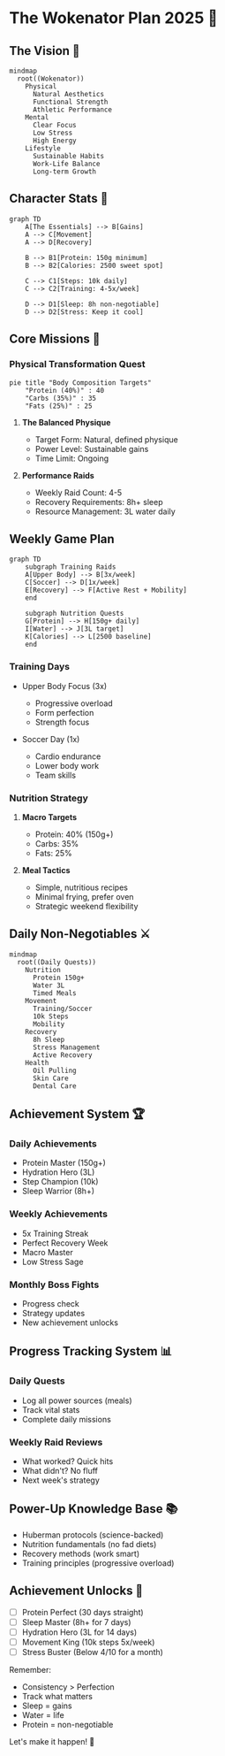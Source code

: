 # The Wokenator Plan 2025 💪

## The Vision 🎯
```mermaid
mindmap
  root((Wokenator))
    Physical
      Natural Aesthetics
      Functional Strength
      Athletic Performance
    Mental
      Clear Focus
      Low Stress
      High Energy
    Lifestyle
      Sustainable Habits
      Work-Life Balance
      Long-term Growth
```

## Character Stats 💪
```mermaid
graph TD
    A[The Essentials] --> B[Gains]
    A --> C[Movement]
    A --> D[Recovery]
    
    B --> B1[Protein: 150g minimum]
    B --> B2[Calories: 2500 sweet spot]
    
    C --> C1[Steps: 10k daily]
    C --> C2[Training: 4-5x/week]
    
    D --> D1[Sleep: 8h non-negotiable]
    D --> D2[Stress: Keep it cool]
```

## Core Missions 🎯
### Physical Transformation Quest
```mermaid
pie title "Body Composition Targets"
    "Protein (40%)" : 40
    "Carbs (35%)" : 35
    "Fats (25%)" : 25
```

1. **The Balanced Physique**
   - Target Form: Natural, defined physique
   - Power Level: Sustainable gains
   - Time Limit: Ongoing

2. **Performance Raids**
   - Weekly Raid Count: 4-5
   - Recovery Requirements: 8h+ sleep
   - Resource Management: 3L water daily

## Weekly Game Plan
```mermaid
graph TD
    subgraph Training Raids
    A[Upper Body] --> B[3x/week]
    C[Soccer] --> D[1x/week]
    E[Recovery] --> F[Active Rest + Mobility]
    end
    
    subgraph Nutrition Quests
    G[Protein] --> H[150g+ daily]
    I[Water] --> J[3L target]
    K[Calories] --> L[2500 baseline]
    end
```

### Training Days
- Upper Body Focus (3x)
  - Progressive overload
  - Form perfection
  - Strength focus

- Soccer Day (1x)
  - Cardio endurance
  - Lower body work
  - Team skills

### Nutrition Strategy
1. **Macro Targets**
   - Protein: 40% (150g+)
   - Carbs: 35% 
   - Fats: 25%

2. **Meal Tactics**
   - Simple, nutritious recipes
   - Minimal frying, prefer oven
   - Strategic weekend flexibility

## Daily Non-Negotiables ⚔️
```mermaid
mindmap
  root((Daily Quests))
    Nutrition
      Protein 150g+
      Water 3L
      Timed Meals
    Movement
      Training/Soccer
      10k Steps
      Mobility
    Recovery
      8h Sleep
      Stress Management
      Active Recovery
    Health
      Oil Pulling
      Skin Care
      Dental Care
```

## Achievement System 🏆
### Daily Achievements
- Protein Master (150g+)
- Hydration Hero (3L)
- Step Champion (10k)
- Sleep Warrior (8h+)

### Weekly Achievements
- 5x Training Streak
- Perfect Recovery Week
- Macro Master
- Low Stress Sage

### Monthly Boss Fights
- Progress check
- Strategy updates
- New achievement unlocks

## Progress Tracking System 📊
### Daily Quests
- Log all power sources (meals)
- Track vital stats
- Complete daily missions

### Weekly Raid Reviews
- What worked? Quick hits
- What didn't? No fluff
- Next week's strategy

## Power-Up Knowledge Base 📚
- Huberman protocols (science-backed)
- Nutrition fundamentals (no fad diets)
- Recovery methods (work smart)
- Training principles (progressive overload)

## Achievement Unlocks 🌟
- [ ] Protein Perfect (30 days straight)
- [ ] Sleep Master (8h+ for 7 days)
- [ ] Hydration Hero (3L for 14 days)
- [ ] Movement King (10k steps 5x/week)
- [ ] Stress Buster (Below 4/10 for a month)

Remember:
- Consistency > Perfection
- Track what matters
- Sleep = gains
- Water = life
- Protein = non-negotiable

Let's make it happen! 💪
